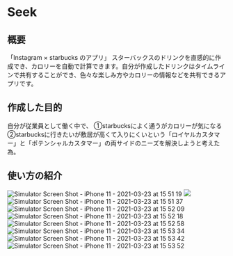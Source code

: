 # Seek
## 概要
「Instagram × starbucks のアプリ」
スターバックスのドリンクを直感的に作成でき、カロリーを自動で計算できます。自分が作成したドリンクはタイムラインで共有することができ、色々な楽しみ方やカロリーの情報などを共有できるアプリです。

## 作成した目的
自分が従業員として働く中で、
①starbucksによく通うがカロリーが気になる　　
②starbucksに行きたいが敷居が高くて入りにくいという「ロイヤルカスタマー」と「ポテンシャルカスタマー」の両サイドのニーズを解決しようと考えた為。

## 使い方の紹介

![Simulator Screen Shot - iPhone 11 - 2021-03-23 at 15 51 19](https://user-images.githubusercontent.com/75295738/112105336-9d73f900-8bef-11eb-830f-0a109d3999be.png)
<img src="***![Simulator Screen Shot - iPhone 11 - 2021-03-23 at 15 51 19](https://user-images.githubusercontent.com/75295738/112105336-9d73f900-8bef-11eb-830f-0a109d3999be.png)***" width="***320px***">
![Simulator Screen Shot - iPhone 11 - 2021-03-23 at 15 51 37](https://user-images.githubusercontent.com/75295738/112105361-a795f780-8bef-11eb-8afc-6434c5a26211.png)
![Simulator Screen Shot - iPhone 11 - 2021-03-23 at 15 52 09](https://user-images.githubusercontent.com/75295738/112105417-bb415e00-8bef-11eb-8268-031bc4c5f94d.png)
![Simulator Screen Shot - iPhone 11 - 2021-03-23 at 15 52 18](https://user-images.githubusercontent.com/75295738/112105434-c0061200-8bef-11eb-9aca-79921056d910.png)
![Simulator Screen Shot - iPhone 11 - 2021-03-23 at 15 52 58](https://user-images.githubusercontent.com/75295738/112105507-d90ec300-8bef-11eb-9910-4e03e9fcf8fe.png)
![Simulator Screen Shot - iPhone 11 - 2021-03-23 at 15 53 34](https://user-images.githubusercontent.com/75295738/112105586-edeb5680-8bef-11eb-998f-3541906027eb.png)
![Simulator Screen Shot - iPhone 11 - 2021-03-23 at 15 53 42](https://user-images.githubusercontent.com/75295738/112105602-f2b00a80-8bef-11eb-8ec7-22c272768459.png)
![Simulator Screen Shot - iPhone 11 - 2021-03-23 at 15 53 52](https://user-images.githubusercontent.com/75295738/112105628-f80d5500-8bef-11eb-93cf-4a8330d4d9e3.png)

